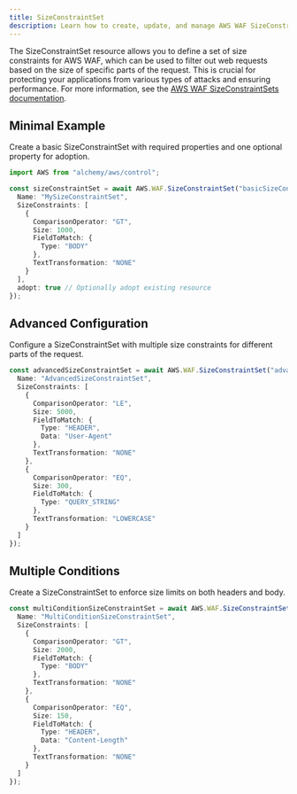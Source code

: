 ```yaml
---
title: SizeConstraintSet
description: Learn how to create, update, and manage AWS WAF SizeConstraintSets using Alchemy Cloud Control.
---
```



The SizeConstraintSet resource allows you to define a set of size constraints for AWS WAF, which can be used to filter out web requests based on the size of specific parts of the request. This is crucial for protecting your applications from various types of attacks and ensuring performance. For more information, see the [AWS WAF SizeConstraintSets documentation](https://docs.aws.amazon.com/waf/latest/userguide/).

## Minimal Example

Create a basic SizeConstraintSet with required properties and one optional property for adoption.

```ts
import AWS from "alchemy/aws/control";

const sizeConstraintSet = await AWS.WAF.SizeConstraintSet("basicSizeConstraintSet", {
  Name: "MySizeConstraintSet",
  SizeConstraints: [
    {
      ComparisonOperator: "GT",
      Size: 1000,
      FieldToMatch: {
        Type: "BODY"
      },
      TextTransformation: "NONE"
    }
  ],
  adopt: true // Optionally adopt existing resource
});
```

## Advanced Configuration

Configure a SizeConstraintSet with multiple size constraints for different parts of the request.

```ts
const advancedSizeConstraintSet = await AWS.WAF.SizeConstraintSet("advancedSizeConstraintSet", {
  Name: "AdvancedSizeConstraintSet",
  SizeConstraints: [
    {
      ComparisonOperator: "LE",
      Size: 5000,
      FieldToMatch: {
        Type: "HEADER",
        Data: "User-Agent"
      },
      TextTransformation: "NONE"
    },
    {
      ComparisonOperator: "EQ",
      Size: 300,
      FieldToMatch: {
        Type: "QUERY_STRING"
      },
      TextTransformation: "LOWERCASE"
    }
  ]
});
```

## Multiple Conditions

Create a SizeConstraintSet to enforce size limits on both headers and body.

```ts
const multiConditionSizeConstraintSet = await AWS.WAF.SizeConstraintSet("multiConditionSizeConstraintSet", {
  Name: "MultiConditionSizeConstraintSet",
  SizeConstraints: [
    {
      ComparisonOperator: "GT",
      Size: 2000,
      FieldToMatch: {
        Type: "BODY"
      },
      TextTransformation: "NONE"
    },
    {
      ComparisonOperator: "EQ",
      Size: 150,
      FieldToMatch: {
        Type: "HEADER",
        Data: "Content-Length"
      },
      TextTransformation: "NONE"
    }
  ]
});
```
